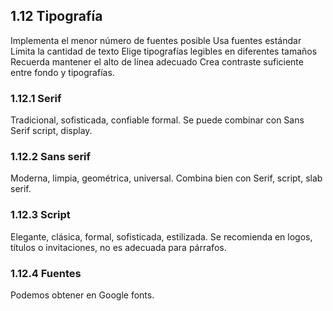 ## 1.12 Tipografía

Implementa el menor número de fuentes posible Usa fuentes estándar
Limita la cantidad de texto Elige tipografías legibles en diferentes
tamaños Recuerda mantener el alto de línea adecuado Crea contraste
suficiente entre fondo y tipografías.

### 1.12.1 Serif

Tradicional, sofisticada, confiable formal. Se puede combinar con Sans
Serif script, display.

### 1.12.2 Sans serif

Moderna, limpia, geométrica, universal. Combina bien con Serif, script,
slab serif.

### 1.12.3 Script

Elegante, clásica, formal, sofisticada, estilizada. Se recomienda en
logos, títulos o invitaciones, no es adecuada para párrafos.

### 1.12.4 Fuentes

Podemos obtener en Google fonts.

